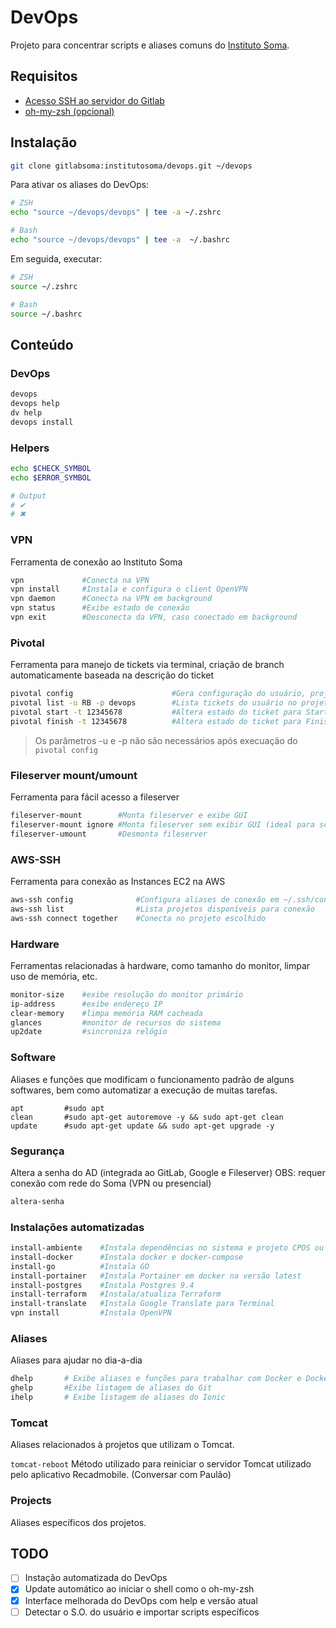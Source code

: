 # DevOps

Projeto para concentrar scripts e aliases comuns do [Instituto Soma](http://institutosoma.org.br).

## Requisitos

- [Acesso SSH ao servidor do Gitlab](https://docs.google.com/document/d/1buKi0HRyCHhlmYxrZBhEd9xwne3oN0pLUysyoAJHRZE/edit#heading=h.f3ka5mi2t0kb)
- [oh-my-zsh (opcional)](http://ohmyz.sh)

## Instalação

``` sh
git clone gitlabsoma:institutosoma/devops.git ~/devops
```

Para ativar os aliases do DevOps:

``` sh
# ZSH
echo "source ~/devops/devops" | tee -a ~/.zshrc

# Bash
echo "source ~/devops/devops" | tee -a  ~/.bashrc
```

Em seguida, executar:

``` sh
# ZSH
source ~/.zshrc

# Bash
source ~/.bashrc
```

## Conteúdo

### DevOps

``` sh
devops
devops help
dv help
devops install
```

### Helpers

``` sh
echo $CHECK_SYMBOL
echo $ERROR_SYMBOL

# Output
# ✔
# ✖
```

### VPN

Ferramenta de conexão ao Instituto Soma

``` sh
vpn             #Conecta na VPN
vpn install     #Instala e configura o client OpenVPN
vpn daemon      #Conecta na VPN em background
vpn status      #Exibe estado de conexão
vpn exit        #Desconecta da VPN, caso conectado em background
```

### Pivotal

Ferramenta para manejo de tickets via terminal, criação de branch automaticamente baseada na descrição do ticket

``` sh
pivotal config                      #Gera configuração do usuário, projeto e token
pivotal list -u RB -p devops        #Lista tickets do usuário no projeto
pivotal start -t 12345678           #Altera estado do ticket para Started
pivotal finish -t 12345678          #Altera estado do ticket para Finished
```
> Os parâmetros -u e -p não são necessários após execuação do `pivotal config`

### Fileserver mount/umount

Ferramenta para fácil acesso a fileserver

``` sh
fileserver-mount        #Monta fileserver e exibe GUI
fileserver-mount ignore #Monta fileserver sem exibir GUI (ideal para scripts)
fileserver-umount       #Desmonta fileserver
```

### AWS-SSH

Ferramenta para conexão as Instances EC2 na AWS

``` sh
aws-ssh config              #Configura aliases de conexão em ~/.ssh/config
aws-ssh list                #Lista projetos disponíveis para conexão
aws-ssh connect together    #Conecta no projeto escolhido
```

### Hardware

Ferramentas relacionadas à hardware, como tamanho do monitor, limpar uso de memória, etc.

``` sh
monitor-size    #exibe resolução do monitor primário
ip-address      #exibe endereço IP
clear-memory    #limpa memória RAM cacheada
glances         #monitor de recursos do sistema
up2date         #sincroniza relógio
```

### Software

Aliases e funções que modificam o funcionamento padrão de alguns softwares, bem como automatizar a execução de muitas tarefas.

```
apt         #sudo apt
clean       #sudo apt-get autoremove -y && sudo apt-get clean
update      #sudo apt-get update && sudo apt-get upgrade -y
```

### Segurança

Altera a senha do AD (integrada ao GitLab, Google e Fileserver)
OBS: requer conexão com rede do Soma (VPN ou presencial)

```sh
altera-senha
```

### Instalações automatizadas

```sh
install-ambiente    #Instala dependências no sistema e projeto CPOS ou Arteris
install-docker      #Instala docker e docker-compose
install-go          #Instala GO
install-portainer   #Instala Portainer em docker na versão latest
install-postgres    #Instala Postgres 9.4
install-terraform   #Instala/atualiza Terraform
install-translate   #Instala Google Translate para Terminal
vpn install         #Instala OpenVPN
```

### Aliases

Aliases para ajudar no dia-a-dia

``` sh
dhelp       # Exibe aliases e funções para trabalhar com Docker e Docker-Compose
ghelp       #Exibe listagem de aliases do Git
ihelp       # Exibe listagem de aliases do Ionic
```

### Tomcat

Aliases relacionados à projetos que utilizam o Tomcat.

`tomcat-reboot`
Método utilizado para reiniciar o servidor Tomcat utilizado pelo aplicativo Recadmobile. (Conversar com Paulão)

### Projects

Aliases específicos dos projetos.

## TODO

- [ ] Instação automatizada do DevOps
- [x] Update automático ao iniciar o shell como o oh-my-zsh
- [x] Interface melhorada do DevOps com help e versão atual
- [ ] Detectar o S.O. do usuário e importar scripts específicos
